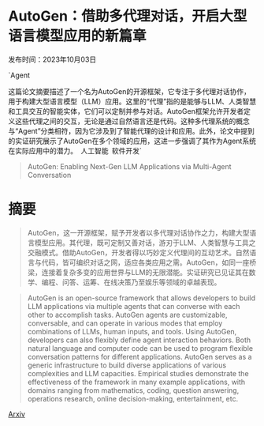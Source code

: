 # AutoGen：借助多代理对话，开启大型语言模型应用的新篇章

发布时间：2023年10月03日

`Agent

这篇论文摘要描述了一个名为AutoGen的开源框架，它专注于多代理对话协作，用于构建大型语言模型（LLM）应用。这里的“代理”指的是能够与LLM、人类智慧和工具交互的智能实体，它们可以定制并参与对话。AutoGen框架允许开发者定义这些代理之间的交互，无论是通过自然语言还是代码。这种多代理系统的概念与“Agent”分类相符，因为它涉及到了智能代理的设计和应用。此外，论文中提到的实证研究展示了AutoGen在多个领域的应用，这进一步强调了其作为Agent系统在实际应用中的潜力。` `人工智能` `软件开发`

> AutoGen: Enabling Next-Gen LLM Applications via Multi-Agent Conversation

# 摘要

> AutoGen，这一开源框架，赋予开发者以多代理对话协作之力，构建大型语言模型应用。其代理，既可定制又善对话，游刃于LLM、人类智慧与工具之交融模式。借助AutoGen，开发者得以巧妙定义代理间的互动艺术。自然语言与代码，皆可编织对话之网，适应各类应用之需。AutoGen，如同一座桥梁，连接着复杂多变的应用世界与LLM的无限潜能。实证研究已见证其在数学、编程、问答、运筹、在线决策乃至娱乐等领域的卓越表现。

> AutoGen is an open-source framework that allows developers to build LLM applications via multiple agents that can converse with each other to accomplish tasks. AutoGen agents are customizable, conversable, and can operate in various modes that employ combinations of LLMs, human inputs, and tools. Using AutoGen, developers can also flexibly define agent interaction behaviors. Both natural language and computer code can be used to program flexible conversation patterns for different applications. AutoGen serves as a generic infrastructure to build diverse applications of various complexities and LLM capacities. Empirical studies demonstrate the effectiveness of the framework in many example applications, with domains ranging from mathematics, coding, question answering, operations research, online decision-making, entertainment, etc.

[Arxiv](https://arxiv.org/abs/2308.08155)